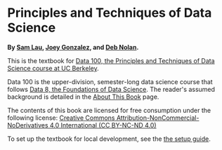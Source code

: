 # Principles and Techniques of Data Science

**By [Sam Lau][sam], [Joey Gonzalez][joey], and [Deb Nolan][deb].**

This is the textbook for
[Data 100, the Principles and Techniques of Data Science course at UC Berkeley][ds100].

Data 100 is the upper-division, semester-long data science course that follows
[Data 8, the Foundations of Data Science][data8]. The reader's assumed
background is detailed in the [About This Book][about] page.

The contents of this book are licensed for free consumption under the following license:
[Creative Commons Attribution-NonCommercial-NoDerivatives 4.0 International (CC BY-NC-ND 4.0)](https://creativecommons.org/licenses/by-nc-nd/4.0/)

To set up the textbook for local development, see the [the setup guide][setup].

[sam]: http://www.samlau.me/
[joey]: https://people.eecs.berkeley.edu/~jegonzal/
[deb]: https://www.stat.berkeley.edu/~nolan/
[data8]: http://data8.org/
[ds100]: http://www.ds100.org/
[setup]: https://github.com/DS-100/textbook/blob/master/SETUP.md
[about]: /about_this_book
